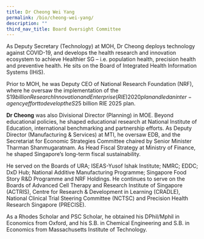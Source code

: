 ```yaml
---
title: Dr Cheong Wei Yang
permalink: /bio/cheong-wei-yang/
description: ""
third_nav_title: Board Oversight Committee
---
```

As Deputy Secretary (Technology) at MOH, Dr Cheong deploys technology against COVID-19, and develops the health research and innovation ecosystem to achieve Healthier SG – i.e. population health, precision health and preventive health. He sits on the Board of Integrated Health Information Systems (IHiS).

Prior to MOH, he was Deputy CEO of National Research Foundation (NRF), where he oversaw the implementation of the S$19 billion Research Innovation and Enterprise (RIE) 2020 plan and led an inter-agency effort to develop the S$25 billion RIE 2025 plan.

**Dr Cheong** was also Divisional Director (Planning) in MOE. Beyond educational policies, he shaped educational research at National Institute of Education, international benchmarking and partnership efforts. As Deputy Director (Manufacturing & Services) at MTI, he oversaw EDB, and the Secretariat for Economic Strategies Committee chaired by Senior Minister Tharman Shanmugaratnam. As Head Fiscal Strategy at Ministry of Finance, he shaped Singapore’s long-term fiscal sustainability.

He served on the Boards of URA; ISEAS-Yusof Ishak Institute; NMRC; EDDC; DxD Hub; National Additive Manufacturing Programme; Singapore Food Story R&D Programme and NRF Holdings. He continues to serve on the Boards of Advanced Cell Therapy and Research Institute of Singapore (ACTRIS), Centre for Research & Development in Learning (CRADLE), National Clinical Trial Steering Committee (NCTSC) and Precision Health Research Singapore (PRECISE).

As a Rhodes Scholar and PSC Scholar, he obtained his DPhil/Mphil in Economics from Oxford, and his S.B. in Chemical Engineering and S.B. in Economics from Massachusetts Institute of Technology.